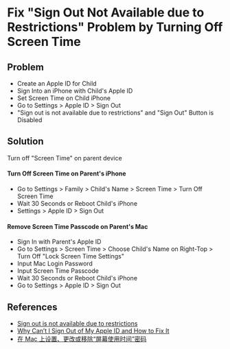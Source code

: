 # Fix "Sign Out Not Available due to Restrictions" Problem by Turning Off Screen Time

## Problem
* Create an Apple ID for Child
* Sign Into an iPhone with Child's Apple ID
* Set Screen Time on Child iPhone
* Go to Settings > Apple ID > Sign Out
* "Sign out is not available due to restrictions" and "Sign Out" Button is Disabled

## Solution
Turn off "Screen Time" on parent device

#### Turn Off Screen Time on Parent's iPhone
* Go to Settings > Family > Child's Name > Screen Time > Turn Off Screen Time
* Wait 30 Seconds or Reboot Child's iPhone
* Settings > Apple ID > Sign Out 

#### Remove Screen Time Passcode on Parent's Mac
* Sign In with Parent's Apple ID
* Go to Settings > Screen Time > Choose Child's Name on Right-Top > Turn Off "Lock Screen Time Settings"
* Input Mac Login Password
* Input Screen Time Passcode
* Wait 30 Seconds or Reboot Child's iPhone
* Go to Settings > Apple ID > Sign Out

## References
* [Sign out is not available due to restrictions](https://discussions.apple.com/thread/250270641?sortBy=best)
* [Why Can’t I Sign Out of My Apple ID and How to Fix It](https://www.guidingtech.com/fix-apple-id-sign-out-grayed-issue-iphone-ipad/)
* [在 Mac 上设置、更改或移除“屏幕使用时间”密码](https://support.apple.com/zh-cn/guide/mac-help/mchl336af525/mac)
